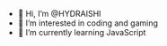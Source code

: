 - 👋 Hi, I’m @HYDRAISHI
- 👀 I’m interested in coding and gaming
- 🌱 I’m currently learning JavaScript

<!---
HYDRAISHI/HYDRAISHI is a ✨ special ✨ repository because its `README.md` (this file) appears on your GitHub profile.
You can click the Preview link to take a look at your changes.
--->
